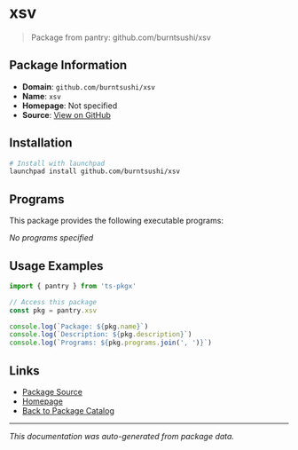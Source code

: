 # xsv

> Package from pantry: github.com/burntsushi/xsv

## Package Information

- **Domain**: `github.com/burntsushi/xsv`
- **Name**: `xsv`
- **Homepage**: Not specified
- **Source**: [View on GitHub](https://github.com/pkgxdev/pantry/tree/main/projects/github.com/burntsushi/xsv/package.yml)

## Installation

```bash
# Install with launchpad
launchpad install github.com/burntsushi/xsv
```

## Programs

This package provides the following executable programs:

*No programs specified*

## Usage Examples

```typescript
import { pantry } from 'ts-pkgx'

// Access this package
const pkg = pantry.xsv

console.log(`Package: ${pkg.name}`)
console.log(`Description: ${pkg.description}`)
console.log(`Programs: ${pkg.programs.join(', ')}`)
```

## Links

- [Package Source](https://github.com/pkgxdev/pantry/tree/main/projects/github.com/burntsushi/xsv/package.yml)
- [Homepage](#)
- [Back to Package Catalog](../../../package-catalog.md)

---

*This documentation was auto-generated from package data.*
